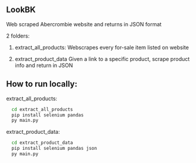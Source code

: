 ## LookBK

Web scraped Abercrombie website and returns in JSON format

2 folders:
1. extract_all_products:
Webscrapes every for-sale item listed on website

2. extract_product_data
Given a link to a specific product, scrape product info and return in JSON



## How to run locally:

extract_all_products:
```bash
  cd extract_all_products
  pip install selenium pandas
  py main.py
```

extract_product_data:
```bash
  cd extract_product_data
  pip install selenium pandas json
  py main.py
```